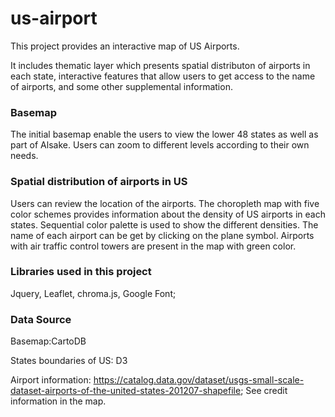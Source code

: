 # us-airport

This project provides an interactive map of US Airports. 

It includes thematic layer which presents spatial distributon of airports in each state, interactive features that allow users to get access to the name of airports, and some other supplemental information.

### Basemap
The initial basemap enable the users to view the lower 48 states as well as part of Alsake. Users can zoom to different levels according to their own needs.
 
### Spatial distribution of airports in US
Users can review the location of the airports. The choropleth map with five color schemes provides information about the density of US airports in each states. Sequential color palette is used to show the different densities. The name of each airport can be get by clicking on the plane symbol. Airports with air traffic control towers are present in the map with green color. 

### Libraries used in this project
Jquery, Leaflet, chroma.js, Google Font;

### Data Source
Basemap:CartoDB

States boundaries of US: D3

Airport information: https://catalog.data.gov/dataset/usgs-small-scale-dataset-airports-of-the-united-states-201207-shapefile;
See credit information in the map.

